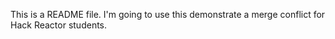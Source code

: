 This is a README file. I'm going to use this demonstrate a merge conflict for Hack Reactor students.